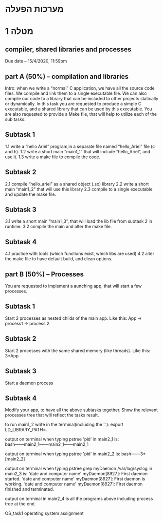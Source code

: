 # מערכות הפעלה
# מטלה 1
## compiler, shared libraries and processes
Due date – 15/4/2020, 11:59pm


## part A (50%) – compilation and libraries
Intro: when we write a “normal” C application, we have all the source code files.
We compile and link them to a single executable file.
We can also compile our code to a library that can be included to other projects statically or
dynamically.
In this task you are requested to produce a simple C executable, and a shared library that can
be used by this executable. You are also requested to provide a Make file, that will help to
utilize each of the sub tasks.
## Subtask 1
1.1 write a “hello Ariel” program,in a separate file named “hello_Ariel” file (c and
h).
1.2 write a short main “main1_1” that will include “hello_Ariel”, and use it.
1.3 write a make file to compile the code.


## Subtask 2
2.1 compile “hello_ariel” as a shared object (.so) library
2.2 write a short main “main1_2” that will use this library
2.3 compile to a single executable and update the make file.


## Subtask 3
3.1 write a short main “main1_3”, that will load the lib file from subtask 2 in
runtime.
3.2 compile the main and alter the make file.


## Subtask 4
4.1 practice with tools (which functions exist, which libs are used)
4.2 alter the make file to have default build, and clean options.


## part B (50%) – Processes
You are requested to implement a aunching app, that will start a few processes.
## Subtask 1
Start 2 processes as nested childs of the main app.
Like this: App -> process1 -> process 2.

## Subtask 2
Start 2 processes with the same shared memory (like threads).
Like this: 3*App


## Subtask 3
Start a daemon process


## Subtask 4
Modify your app, to have all the above subtasks together.
Show the relevant processes tree that will reflect the tasks result.


to run main1_2 write in the terminal(including the '.'): 
	export LD_LIBRARY_PATH=.

output on terminal when typing pstree 'pid' in main2_1 is: 
	bash───main2_1───main2_1───main2_1

output on terminal when typing pstree 'pid' in main2_2 is: 
	bash───3*[main2_2]

output on terminal when typing pstree grep myDaemon /var/log/syslog in main2_3 is: 
	'date and computer name' myDaemon[8927]: First daemon started. 
	'date and computer name' myDaemon[8927]: First daemon is working. 
	'date and computer name' myDaemon[8927]: First daemon finished and terminated.

output on terminal in main2_4 is all the programs above including process tree at the end.

OS_task1
operating system assignment
